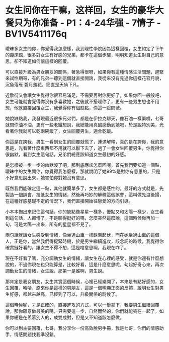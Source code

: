 # 女生问你在干嘛，这样回，女生的豪华大餐只为你准备 - P1：4-24华强 - 7情子 - BV1V5411176q

曖昧多女生問你，你覺得我怎麼樣，我到理性學院因為這樣回覆，女生約定了下午的蹦床館，很多對女生有好感的兄弟，都卡在這個步驟，明明知道女生對自己的意思，卻不知道如何讓這樣的回覆。

可以直接升級為男女朋友的關係，著急得很呀，如果你有這種情感生活問題，趕緊來試性期哥，有的兄弟一聽到這個就直接開誇，我從來沒有見過你這樣花容月貌，沉魚落雁 碧月羞花，簡直是天仙下凡。

近敷衍又會讓女生覺得你很容易滿足，不需要再對你更好了，如果你回一般般吧，女生可能就會覺得你沒有多喜歡她，之後就不搭理你了，更有一些男生想也不用想，他就直接回覆女生，我覺得你有個缺點，你這一臉問號。

她說缺點我，我發現最近很多兄弟們，都是在伊拉克聊天，像石油一樣緊噴，七哥就問你油不油，更有一些老鐵想說，我總能用真誠感動到她吧，於是說特別美，光看著你我就可以乾兩碗飯了，女生回覆男生，適合乾飯。

你這是在誇我，男生一看到女生的回覆就慌了，連滿解釋，真的是在誇你，我的意思是，光看著什麼東西都不用就可以厭下去了，過了一會女生回覆男生，你覺得你很幽默，看到女生這句話，兄弟們總應該知道女生最初的好感。

是怎樣被一步一步的幽默沒了吧，那到底應該怎麼回呢，首先我們要知道一個點，曖昧中的女生問你，你覺得我怎麼樣，那就說明了她99%是對你有意思的，只是不好意思說出來，她害怕你對她沒有意思。

既然我們能確定這一點，其他就簡單多了，女生都是感性的，最好的方式就是，先製造一個誤會，拉低女生的情緒，然後再巧妙的解釋這個誤會，這叫做先溢後揚，在這種好感基礎不定的情況下，我們直接開始往戀愛的方向引導。

小本本掏出來記住這句話，你的缺點像星星一樣多，優點又和太陽一樣少，女生看到這句話，人都懵了，不是聊得挺好的嗎，怎麼突然這麼說，這個時候你再加一句，可是太陽一出來，所有的星星都不見了。

兩句話就讓女生感受到情緒，像坐過山車一樣跌宕起伏，而在她坐過山車的這個人，正是你，當然我們得捉緊時機，於是男生繼續進攻，該念詞的時候，我覺得你確實挺好看的，讓女生不得不想，這是啥意思啊，我現在咋了。

現在不好看了嗎，充分調動女生的情緒，讓女生在心裡的感受，就是你還有什麼想說的，不過你現在也只能算是，比較好看，這是什麼意思呢，勾起好奇心來，再次調動女生的情緒，女生說，那第一是誰啊，男生說。

那肯定是我女朋友，女生其實這個時候，心裡已經樂開了，本來是有點好感的，女生回覆，哈哈，原來你是這樣的男朋友，這是一個明顯正面的反饋，說明女生對男生好感，都越來越高，已經到了可以，升級關係的時候了。

這個時候呢，才是正確的，直接進攻的方式，可以一舉拿下，我要男生繼續回覆說，那你願意做最美的嗎，只需要這一步，自然而然的，你們就能夠在一起了，如果你總是在羨慕別人的，成雙成對，但是又不知道該怎麼做。

你可以到主要回覆，七哥，我分享你一份高效脫男手冊，我是七哥，你們的情感助手，情感問題找我準沒錯。
